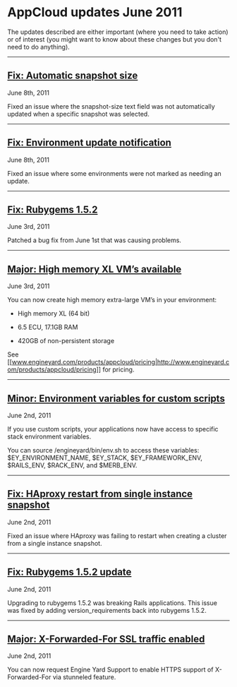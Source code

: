 # AppCloud updates June 2011

The updates described are either important (where you need to take action) or of interest (you might want to know about these changes but you don't need to do anything). 

---

<a href=#update8><h2 id="update8"> Fix: Automatic snapshot size </h2></a>

June 8th, 2011

Fixed an issue where the snapshot-size text field was not automatically updated when a specific snapshot was selected.

---

<a href=#update7><h2 id="update7"> Fix: Environment update notification </h2></a>

June 8th, 2011

Fixed an issue where some environments were not marked as needing an update.

---

<a href=#update6><h2 id="update6"> Fix: Rubygems 1.5.2 </h2></a>

June 3rd, 2011

Patched a bug fix from June 1st that was causing problems.

---

<a href=#update5><h2 id="update5"> **Major:** High memory XL VM’s available </h2></a>

June 3rd, 2011

You can now create high memory extra-large VM’s in your environment:

* High memory XL (64 bit)

* 6.5 ECU, 17.1GB RAM

* 420GB of non-persistent storage

See [[www.engineyard.com/products/appcloud/pricing|http://www.engineyard.com/products/appcloud/pricing]] for pricing.

---

<a href=#update4><h2 id="update4"> Minor: Environment variables for custom scripts </h2></a>

June 2nd, 2011

If you use custom scripts, your applications now have access to specific stack environment variables. 

You can source /engineyard/bin/env.sh to access these variables: $EY_ENVIRONMENT_NAME, $EY_STACK, $EY_FRAMEWORK_ENV, $RAILS_ENV, $RACK_ENV, and $MERB_ENV.


---

<a href=#update3><h2 id="update3"> Fix: HAproxy restart from single instance snapshot </h2></a>

June 2nd, 2011

Fixed an issue where HAproxy was failing to restart when creating a cluster from a single instance snapshot.

---

<a href=#update2><h2 id="update2"> Fix: Rubygems 1.5.2 update</h2></a>

June 2nd, 2011

Upgrading to rubygems 1.5.2 was breaking Rails applications. This issue was fixed by adding version_requirements back into rubygems 1.5.2.


---

<a href=#update1> <h2 id="update1"> **Major:** X-Forwarded-For SSL traffic enabled </h2></a>

June 2nd, 2011

You can now request Engine Yard Support to enable HTTPS support of X-Forwarded-For via stunneled feature.



[1]: #update1        "update1"
[2]: #update2        "update2"
[3]: #update3        "update3"
[4]: #update4        "update4"
[5]: #update5        "update5"
[6]: #update6        "update6"
[7]: #update7        "update7"
[7]: #update8        "update8"
